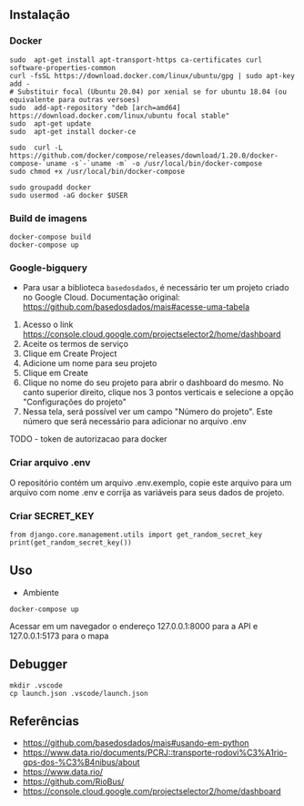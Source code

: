 ## Instalação

### Docker

```
sudo  apt-get install apt-transport-https ca-certificates curl software-properties-common
curl -fsSL https://download.docker.com/linux/ubuntu/gpg | sudo apt-key add -
# Substituir focal (Ubuntu 20.04) por xenial se for ubuntu 18.04 (ou equivalente para outras versoes)
sudo  add-apt-repository "deb [arch=amd64] https://download.docker.com/linux/ubuntu focal stable"
sudo  apt-get update
sudo  apt-get install docker-ce

sudo  curl -L https://github.com/docker/compose/releases/download/1.20.0/docker-compose-`uname -s`-`uname -m` -o /usr/local/bin/docker-compose
sudo chmod +x /usr/local/bin/docker-compose

sudo groupadd docker
sudo usermod -aG docker $USER
```

### Build de imagens

```
docker-compose build
docker-compose up
```

### Google-bigquery
* Para usar a biblioteca `basedosdados`, é necessário ter um projeto criado no Google Cloud. Documentação original: https://github.com/basedosdados/mais#acesse-uma-tabela

1. Acesso o link https://console.cloud.google.com/projectselector2/home/dashboard
2. Aceite os termos de serviço
3. Clique em Create Project
4. Adicione um nome para seu projeto
5. Clique em Create
6. Clique no nome do seu projeto para abrir o dashboard do mesmo. No canto superior direito, clique nos 3 pontos verticais e selecione a opção "Configurações do projeto"
7. Nessa tela, será possível ver um campo "Número do projeto". Este número que será necessário para adicionar no arquivo .env

TODO - token de autorizacao para docker

### Criar arquivo .env

O repositório contém um arquivo .env.exemplo, copie este arquivo para um arquivo com nome .env e corrija as variáveis para seus dados de projeto. 

### Criar SECRET_KEY

```
from django.core.management.utils import get_random_secret_key
print(get_random_secret_key())
```

## Uso

* Ambiente 

```
docker-compose up
```

Acessar em um navegador o endereço 127.0.0.1:8000 para a API e 127.0.0.1:5173 para o mapa

## Debugger

```
mkdir .vscode
cp launch.json .vscode/launch.json
```

## Referências

* https://github.com/basedosdados/mais#usando-em-python
* https://www.data.rio/documents/PCRJ::transporte-rodovi%C3%A1rio-gps-dos-%C3%B4nibus/about
* https://www.data.rio/
* https://github.com/RioBus/
* https://console.cloud.google.com/projectselector2/home/dashboard